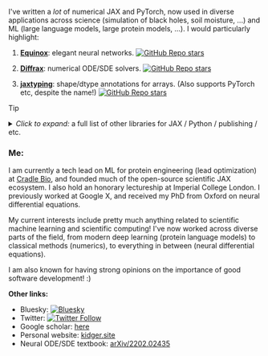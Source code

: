 I've written a *lot* of numerical JAX and PyTorch, now used in diverse applications across science (simulation of black holes, soil moisture, ...) and ML (large language models, large protein models, ...). I would particularly highlight:

1. [**Equinox**](https://github.com/patrick-kidger/equinox): elegant neural networks. [![GitHub Repo stars](https://img.shields.io/github/stars/patrick-kidger/equinox?style=social)](https://github.com/patrick-kidger/equinox)
    
2. [**Diffrax**](https://github.com/patrick-kidger/diffrax): numerical ODE/SDE solvers. [![GitHub Repo stars](https://img.shields.io/github/stars/patrick-kidger/diffrax?style=social)](https://github.com/patrick-kidger/diffrax)

3. [**jaxtyping**](https://github.com/patrick-kidger/jaxtyping): shape/dtype annotations for arrays. (Also supports PyTorch etc, despite the name!) [![GitHub Repo stars](https://img.shields.io/github/stars/patrick-kidger/jaxtyping?style=social)](https://github.com/patrick-kidger/jaxtyping)

> [!TIP]
> <details><summary><i>Click to expand:</i> a full list of other libraries for JAX / Python / publishing / etc.</summary>
> 
> ### JAX
> 
> 4. [**Lineax**](https://github.com/patrick-kidger/lineax): linear/least-squares solvers. [![GitHub Repo stars](https://img.shields.io/github/stars/patrick-kidger/lineax?style=social)](https://github.com/patrick-kidger/lineax)
> 
> 5. [**Optimistix**](https://github.com/patrick-kidger/optimistix): root finding, least squares, etc. [![GitHub Repo stars](https://img.shields.io/github/stars/patrick-kidger/optimistix?style=social)](https://github.com/patrick-kidger/optimistix)
> 
> 6. [**sympy2jax**](https://github.com/patrick-kidger/sympy2jax): optimise your symbolic expressions via gradient descent! [![GitHub Repo stars](https://img.shields.io/github/stars/patrick-kidger/sympy2jax?style=social)](https://github.com/patrick-kidger/sympy2jax)
> 
> 7. [**Quax**](https://github.com/patrick-kidger/quax): multiple dispatch in JAX! [![GitHub Repo stars](https://img.shields.io/github/stars/patrick-kidger/quax?style=social)](https://github.com/patrick-kidger/quax)
> 
> 8. [**ESM2quinox**](https://github.com/patrick-kidger/esm2quinox): ESM2 implemented in JAX. [![GitHub Repo stars](https://img.shields.io/github/stars/patrick-kidger/esm2quinox?style=social)](https://github.com/patrick-kidger/esm2quinox)
> 
> ### Python
> 
> 9. [**tinyio**](https://github.com/patrick-kidger/tinyio): Ever used asyncio and wished you hadn't? A tiny (~300 lines) event loop for Python. [![GitHub Repo stars](https://img.shields.io/github/stars/patrick-kidger/tinyio?style=social)](https://github.com/patrick-kidger/tinyio)
> 
> 10. [**patdb**](https://github.com/patrick-kidger/patdb): A fast, pretty, TUI/REPL Python debugger. Includes syntax highlighting, support for re-raised and grouped exceptions, and is robust to asyncio/threading/multiprocessing. [![GitHub Repo stars](https://img.shields.io/github/stars/patrick-kidger/patdb?style=social)](https://github.com/patrick-kidger/patdb)
> 
> 11. [**Wadler-Lindig**](https://github.com/patrick-kidger/wadler_lindig): A better Python pretty-printer, based upon the theory of Wadler and Lindig. [![GitHub Repo stars](https://img.shields.io/github/stars/patrick-kidger/wadler_lindig?style=social)](https://github.com/patrick-kidger/wadler_lindig)
> 
> 12. [**action_update_python_project**](https://github.com/patrick-kidger/action_update_python_project/): GitHub CI/CD to automatically deploy Python projects to PyPI and GitHub when a version is bumped.[![GitHub Repo stars](https://img.shields.io/github/stars/patrick-kidger/action_update_python_project?style=social)](https://github.com/patrick-kidger/action_update_python_project)
> 
> ### Typst
> 
> 13. [**typst_pyimage**](https://github.com/patrick-kidger/typst_pyimage): A Typst extension adding support for generating figures using inline Python code. [![GitHub Repo stars](https://img.shields.io/github/stars/patrick-kidger/typst_pyimage?style=social)](https://github.com/patrick-kidger/typst_pyimage)
> 
> 14. [**typsy**](https://github.com/patrick-kidger/typsy): Classes/structs, pattern matching, safe counters... and more! Your one-stop library for programming tools not already in core Typst. [![GitHub Repo stars](https://img.shields.io/github/stars/patrick-kidger/typsy?style=social)](https://github.com/patrick-kidger/typsy)
> 
> ### MkDocs
> 
> 15. [**MkPosters**](https://github.com/patrick-kidger/mkposters): Write academic posters in Markdown, style them with CSS, save them to PDF. No wrestling with LaTeX. [![GitHub Repo stars](https://img.shields.io/github/stars/patrick-kidger/mkposters?style=social)](https://github.com/patrick-kidger/mkposters)
> 
> 16. [**mkdocs_ipynb**](https://github.com/patrick-kidger/mkdocs_ipynb/): Use `*.ipynb` files (Jupyter notebooks) when building documentation with MkDocs. [![GitHub Repo stars](https://img.shields.io/github/stars/patrick-kidger/mkdocs_ipynb?style=social)](https://github.com/patrick-kidger/mkdocs_ipynb)
> 
> 17. [**mkdocs_include_exclude_files**](https://github.com/patrick-kidger/mkdocs_include_exclude_files/): Include or exclude specific files when building documentation with MkDocs. [![GitHub Repo stars](https://img.shields.io/github/stars/patrick-kidger/mkdocs_include_exclude_files?style=social)](https://github.com/patrick-kidger/mkdocs_include_exclude_files)
> 
> ### Julia
> 
> 18. [FromFile.jl](https://github.com/Roger-luo/FromFile.jl): An improved import+include system for Julia. Makes your files self-contained and easier to understand. [![GitHub Repo stars](https://img.shields.io/github/stars/Roger-luo/FromFile.jl?style=social)](https://github.com/Roger-luo/FromFile.jl)
> 
> </details>


### Me:

I am currently a tech lead on ML for protein engineering (lead optimization) at [Cradle Bio](https://cradle.bio), and founded much of the open-source scientific JAX ecosystem. I also hold an honorary lectureship at Imperial College London. I previously worked at Google X, and received my PhD from Oxford on neural differential equations.

My current interests include pretty much anything related to scientific machine learning and scientific computing! I've now worked across diverse parts of the field, from modern deep learning (protein language models) to classical methods (numerics), to everything in between (neural differential equations).

I am also known for having strong opinions on the importance of good software development! :)

**Other links:**

- Bluesky: [![Bluesky](https://img.shields.io/badge/Bluesky-0285FF?logo=bluesky&logoColor=fff&label=Follow%20me%20on&color=0285FF)](https://bsky.app/profile/PatrickKidger.bsky.social)
- Twitter: [![Twitter Follow](https://img.shields.io/twitter/follow/PatrickKidger?style=social)](https://twitter.com/PatrickKidger)
- Google scholar: [here](https://scholar.google.co.uk/citations?user=5cCLsNQAAAAJ)
- Personal website: [kidger.site](https://kidger.site)
- Neural ODE/SDE textbook: [arXiv/2202.02435](https://arxiv.org/abs/2202.02435)
